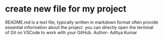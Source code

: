 # create new file for my project 
README.md is a text file, typically written in markdown format often provide essential information about the project.
you can directly open the terminal of Git on VSCode to work with your GitHub.
Author- Aditya Kumar

